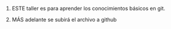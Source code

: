 1. ESTE taller es para aprender los conocimientos básicos en git.

2. MÁS adelante se subirá el archivo a github
